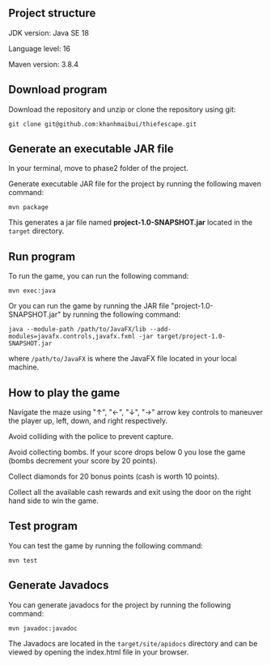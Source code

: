 ## Project structure
JDK version: Java SE 18

Language level: 16

Maven version: 3.8.4

## Download program
Download the repository and unzip or clone the repository using git:

`git clone git@github.com:khanhmaibui/thiefescape.git`

## Generate an executable JAR file
In your terminal, move to phase2 folder of the project.

Generate executable JAR file for the project by running the following maven command:

`mvn package`

This generates a jar file named **project-1.0-SNAPSHOT.jar** located in the `target` directory.

## Run program
To run the game, you can run the following command:

`mvn exec:java`

Or you can run the game by running the JAR file "project-1.0-SNAPSHOT.jar" by running the following command:

`java --module-path /path/to/JavaFX/lib --add-modules=javafx.controls,javafx.fxml -jar target/project-1.0-SNAPSHOT.jar`

where `/path/to/JavaFX` is where the JavaFX file located in your local machine.

## How to play the game
Navigate the maze using "↑", "←", "↓", "→" arrow key controls to maneuver the player up, left, down, and right respectively.

Avoid colliding with the police to prevent capture.

Avoid collecting bombs. If your score drops below 0 you lose the game (bombs decrement your score by 20 points).

Collect diamonds for 20 bonus points (cash is worth 10 points).

Collect all the available cash rewards and exit using the door on the right hand side to win the game.

## Test program
You can test the game by running the following command:

`mvn test`

## Generate Javadocs
You can generate javadocs for the project by running the following command:

`mvn javadoc:javadoc`

The Javadocs are located in the `target/site/apidocs` directory and can be viewed by opening the index.html file in your browser.
